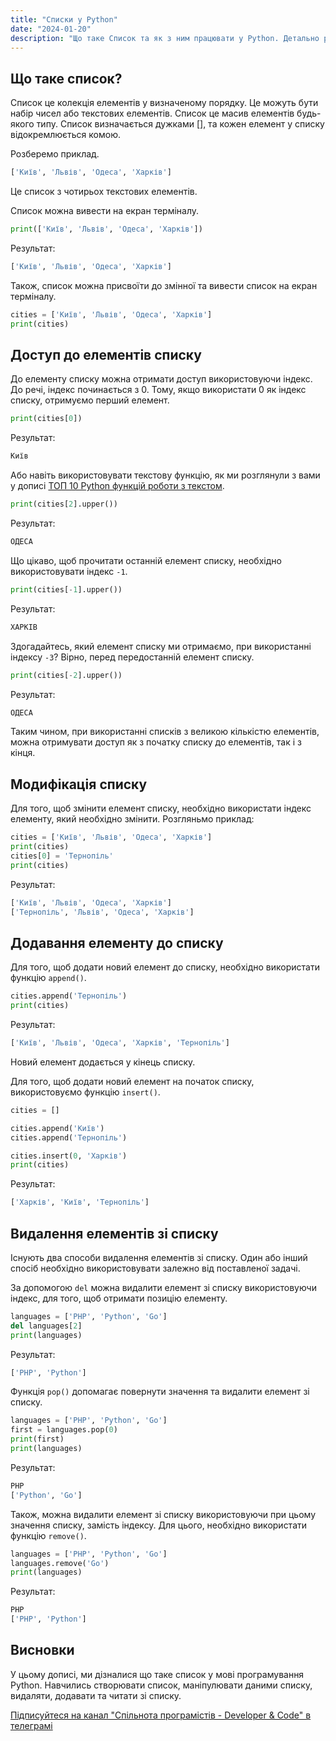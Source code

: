 ```yaml
---
title: "Списки у Python"
date: "2024-01-20"
description: "Що таке Список та як з ним працювати у Python. Детально розбираємо списки та маніпуляції з елементами списку, та які функції можна використовувати."
---
```


## Що таке список?

Список це колекція елементів у визначеному порядку. Це можуть бути набір чисел або текстових елементів. Список це масив елементів будь-якого типу.
Список визначається дужками [], та кожен елемент у списку відокремлюється комою.

Розберемо приклад.
```python
['Київ', 'Львів', 'Одеса', 'Харків']
```
Це список з чотирьох текстових елементів.

Список можна вивести на екран терміналу.

```python
print(['Київ', 'Львів', 'Одеса', 'Харків'])
```

Результат:
```bash
['Київ', 'Львів', 'Одеса', 'Харків']
```

Також, список можна присвоїти до змінної та вивести список на екран терміналу.
```python
cities = ['Київ', 'Львів', 'Одеса', 'Харків']
print(cities)
```

## Доступ до елементів списку
До елементу списку можна отримати доступ використовуючи індекс. До речі, індекс починається з 0. 
Тому, якщо використати 0 як індекс списку, отримуємо перший елемент.

```python
print(cities[0])
```

Результат:
```bash
Київ
```

Або навіть використовувати текстову функцію, як ми розглянули з вами у дописі [ТОП 10 Python функцій роботи з текстом](/python-top-10-string-functions).

```python
print(cities[2].upper())
```

Результат:
```bash
ОДЕСА
```

Що цікаво, щоб прочитати останній елемент списку, необхідно використовувати індекс `-1`.

```python
print(cities[-1].upper())
```

Результат:
```bash
ХАРКІВ
```

Здогадайтесь, який елемент списку ми отримаємо, при використанні індексу `-3`?
Вірно, перед передостанній елемент списку.

```python
print(cities[-2].upper())
```

Результат:
```bash
ОДЕСА
```

Таким чином, при використанні списків з великою кількістю елементів, можна отримувати доступ як з початку списку до елементів, так і з кінця.

## Модифікація списку

Для того, щоб змінити елемент списку, необхідно використати індекс елементу, який необхідно змінити. 
Розгляньмо приклад:

```python
cities = ['Київ', 'Львів', 'Одеса', 'Харків']
print(cities)
cities[0] = 'Тернопіль'
print(cities)
```

Результат:
```bash
['Київ', 'Львів', 'Одеса', 'Харків']
['Тернопіль', 'Львів', 'Одеса', 'Харків']
```

## Додавання елементу до списку

Для того, щоб додати новий елемент до списку, необхідно використати функцію `append()`.

```python
cities.append('Тернопіль')
print(cities)
```

Результат:
```bash
['Київ', 'Львів', 'Одеса', 'Харків', 'Тернопіль']
```
Новий елемент додається у кінець списку.

Для того, щоб додати новий елемент на початок списку, використовуємо функцію `insert()`.

```python
cities = []

cities.append('Київ')
cities.append('Тернопіль')

cities.insert(0, 'Харків')
print(cities)
```

Результат:
```bash
['Харків', 'Київ', 'Тернопіль']
```

## Видалення елементів зі списку

Існують два способи видалення елементів зі списку. Один або інший спосіб необхідно використовувати залежно від поставленої задачі.

За допомогою `del` можна видалити елемент зі списку використовуючи індекс, для того, щоб отримати позицію елементу.

```python
languages = ['PHP', 'Python', 'Go']
del languages[2]
print(languages)
```

Результат:
```bash
['PHP', 'Python']
```

Функція `pop()` допомагає повернути значення та видалити елемент зі списку.

```python
languages = ['PHP', 'Python', 'Go']
first = languages.pop(0)
print(first)
print(languages)
```

Результат:
```bash
PHP
['Python', 'Go']
```

Також, можна видалити елемент зі списку використовуючи при цьому значення списку, замість індексу. 
Для цього, необхідно використати функцію `remove()`.
```python
languages = ['PHP', 'Python', 'Go']
languages.remove('Go')
print(languages)
```

Результат:
```bash
PHP
['PHP', 'Python']
```

## Висновки

У цьому дописі, ми дізналися що таке список у мові програмування Python. 
Навчились створювати список, маніпулювати даними списку, видаляти, додавати та читати зі списку.

[Підписуйтеся на канал "Спільнота програмістів - Developer & Code" в телеграмі](https://t.me/developerandcode)
